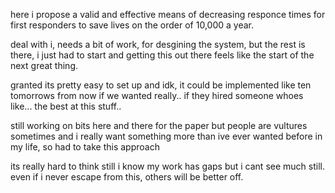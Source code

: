 here i propose a valid and effective means of decreasing responce times for first responders to save lives on the order of 10,000 a year.

deal with i, needs a bit of work, for desgining the system, but the rest is there, i just had to start and getting this out there feels like 
the start of the next great thing.

granted its pretty easy to set up  and idk, it could be implemented like ten tomorrows from now if we wanted really.. if they hired someone whoes like... the best at this stuff..


still working on bits here and there for the paper but people are vultures sometimes  and i really want something more than ive ever wanted before in my life, so had to take this approach


its really hard to think still i know my work has gaps but i cant see much still. even if i never escape from this, others will be better off. 
